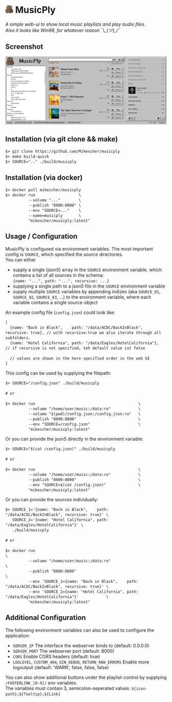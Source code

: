 ![logo](README_DATA/logo.png) MusicPly
============

*A simple web-ui to show local music playlists and play audio files.*  
*Also it looks like Win98, for whatever reason ¯\\\_(ツ)\_/¯*

## Screenshot

![screenshot](README_DATA/screenshot.png)

## Installation (via git clone && make)

```
$> git clone https://github.com/Mikescher/musicply
$> make build-quick
$> SOURCE=".." ./build/musicply
```

## Installation (via docker)

```
$> docker pull mikescher/musicply
$> docker run                   \
          --volume "..."        \
          --publish "8000:8000" \
          --env "SOURCE=..."    \
          --name=musicply       \
          "mikescher/musicply:latest"
```

## Usage / Configuration

MusicPly is configured via environment variables.
The most important config is `SOURCE`, which specified the source directories.  
You can either
 - supply a single (json5) array in the `SOURCE` environment variable, which contains a list of all sources in the schema:   
   `{name: "...", path: "...", recursive: ...}` 
 - supplying a single path to a json5 file in the `SOURCE` environment variable
 - supply multiple `SOURCE` variables by appending indizes (aka `SOURCE_01`, `SOURCE_02`, `SOURCE_03`, ...) to the environment variable, where each variable contains a single source-object

An example config file (`config.json`) could look like:
```
[
  {name: "Back in Black",    path: "/data/ACDC/BackInBlack", recursive: true}, // with recursive:true we also iterate through all subfolders.
  {name: "Hotel California", path: "/data/Eagles/HotelCalifornia"},            // if recursive is not specified, teh default value ist false

  // values are shown in the here specified order in the web UI 
]
```

This config can be used by supplying the filepath:

```
$> SOURCE="/config.json" ./build/musicply

# or 

$> docker run                                             \
          --volume "/home/user/music:/data:ro"            \
          --volume "$(pwd)/config.json:/config.json:ro"   \
          --publish "8000:8000"                           \
          --env "SOURCE=/config.json"                     \
          "mikescher/musicply:latest"
```

Or you can provide the json5 directly in the environment variable:

```
$> SOURCE="$(cat /config.json)" ./build/musicply

# or 

$> docker run                                             \
          --volume "/home/user/music:/data:ro"            \
          --publish "8000:8000"                           \
          --env "SOURCE=$(cat /config.json)"              \
          "mikescher/musicply:latest"
```

Or you can provide the sources individually:

```
$> SOURCE_1='{name: "Back in Black",    path: "/data/ACDC/BackInBlack", recursive: true}' \
   SOURCE_2='{name: "Hotel California", path: "/data/Eagles/HotelCalifornia"}' \
   ./build/musicply

# or 

$> docker run                                                                                          \
          --volume "/home/user/music:/data:ro"                                                         \
          --publish "8000:8000"                                                                        \
          --env 'SOURCE_1={name: "Back in Black",    path: "/data/ACDC/BackInBlack", recursive: true}' \
          --env 'SOURCE_2={name: "Hotel California", path: "/data/Eagles/HotelCalifornia"}'            \
          "mikescher/musicply:latest"
```

## Additional Configuration

The following environment variables can also be used to configure the application:

- `SERVER_IP` The interface the webserver binds to (default: 0.0.0.0)
- `SERVER_PORT` The  webserver port (default: 8000)
- `CORS` Enable CORS headers (default: true)
- `LOGLEVEL`, `CUSTOM_404`, `GIN_DEBUG`, `RETURN_RAW_ERRORS` Enable more logoutput (default: 'WARN', false, false, false)

You can also show additional buttons under the playlist-control by supplying `/FOOTERLINK_[0-9]/` env variables.  
The variables must contain 3, semicolon-seperated values: `${icon-path};${Tooltip};${Link}`